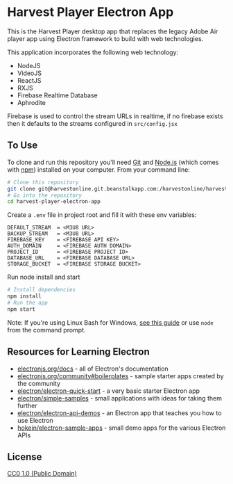 # Harvest Player Electron App

This is the Harvest Player desktop app that replaces the legacy Adobe Air player app using Electron framework to build with web technologies.  

This application incorporates the following web technology: 
- NodeJS
- VideoJS
- ReactJS
- RXJS
- Firebase Realtime Database
- Aphrodite

Firebase is used to control the stream URLs in realtime, if no firebase exists then it defaults to the streams configured in `src/config.jsx`

## To Use

To clone and run this repository you'll need [Git](https://git-scm.com) and [Node.js](https://nodejs.org/en/download/) (which comes with [npm](http://npmjs.com)) installed on your computer. From your command line:

```bash
# Clone this repository
git clone git@harvestonline.git.beanstalkapp.com:/harvestonline/harvest-player-electron-app.git
# Go into the repository
cd harvest-player-electron-app
```
Create a `.env` file in project root and fill it with these env variables: 
```
DEFAULT_STREAM  = <M3U8 URL>
BACKUP_STREAM   = <M3U8 URL>
FIREBASE_KEY    = <FIREBASE API KEY>
AUTH_DOMAIN     = <FIREBASE AUTH DOMAIN>
PROJECT_ID      = <FIREBASE PROJECT ID>
DATABASE_URL    = <FIREBASE DATABASE URL>
STORAGE_BUCKET  = <FIREBASE STORAGE BUCKET>
```
Run node install and start
```bash
# Install dependencies
npm install
# Run the app
npm start
```

Note: If you're using Linux Bash for Windows, [see this guide](https://www.howtogeek.com/261575/how-to-run-graphical-linux-desktop-applications-from-windows-10s-bash-shell/) or use `node` from the command prompt.

## Resources for Learning Electron

- [electronjs.org/docs](https://electronjs.org/docs) - all of Electron's documentation
- [electronjs.org/community#boilerplates](https://electronjs.org/community#boilerplates) - sample starter apps created by the community
- [electron/electron-quick-start](https://github.com/electron/electron-quick-start) - a very basic starter Electron app
- [electron/simple-samples](https://github.com/electron/simple-samples) - small applications with ideas for taking them further
- [electron/electron-api-demos](https://github.com/electron/electron-api-demos) - an Electron app that teaches you how to use Electron
- [hokein/electron-sample-apps](https://github.com/hokein/electron-sample-apps) - small demo apps for the various Electron APIs

## License

[CC0 1.0 (Public Domain)](LICENSE.md)
